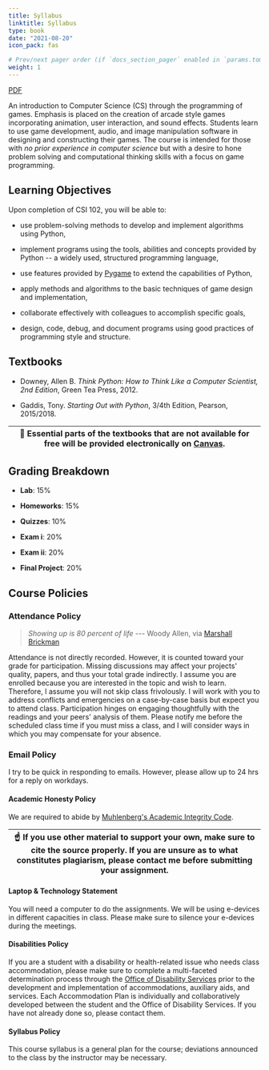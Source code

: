 ```yaml
---
title: Syllabus
linktitle: Syllabus
type: book
date: "2021-08-20"
icon_pack: fas                               

# Prev/next pager order (if `docs_section_pager` enabled in `params.toml`)
weight: 1
---
```

[PDF <i class="fas fa-arrow-circle-down"></i>](https://github.com/hamedyaghoobian/hamedyaghoobian.github.io/blob/b9fc384a55487eb48332d59889d5b85d044fff74/content/courses/cs102/overview/csi102-f21-syllabus.pdf)

An introduction to Computer Science (CS) through the programming of games. Emphasis is placed on the creation of arcade style games incorporating animation, user interaction, and sound effects. Students learn to use game development, audio, and image manipulation software in
designing and constructing their games. The course is intended for those with *no prior experience in computer science* but with a desire to hone
problem solving and computational thinking skills with a focus on game programming.

## Learning Objectives

Upon completion of CSI 102, you will be able to:

-   use problem-solving methods to develop and implement algorithms
    using Python,

-   implement programs using the tools, abilities and concepts provided
    by Python -- a widely used, structured programming language,

-   use features provided by [Pygame](https://www.pygame.org/) to extend
    the capabilities of Python,

-   apply methods and algorithms to the basic techniques of game design
    and implementation,

-   collaborate effectively with colleagues to accomplish specific
    goals,

-   design, code, debug, and document programs using good practices of
    programming style and structure.

## Textbooks
-   Downey, Allen B. *Think Python: How to Think Like a Computer
    Scientist, 2nd Edition*, Green Tea Press, 2012.
    [<i class="fas fa-download"></i>](https://greenteapress.com/thinkpython/thinkpython.pdf)

- Gaddis, Tony. *Starting Out with Python*, 3/4th Edition, Pearson, 2015/2018. 

| :memo:        Essential parts of the textbooks that are not available for free will be provided electronically on [Canvas](https://muhlenbergcollege.instructure.com/). |
|--------------------------------------|

## Grading Breakdown
-   **Lab**: 15%

-   **Homeworks**: 15%

-   **Quizzes**: 10%

-   **Exam i**: 20%

-   **Exam ii**: 20%

-   **Final Project**: 20%

## Course Policies
### Attendance Policy
> *Showing up is 80 percent of life* --- Woody Allen, via [Marshall
Brickman](https://quoteinvestigator.com/2013/06/10/showing-up/#note-6553-1)

Attendance is not directly recorded. However, it is counted toward your grade for participation. Missing discussions may affect your projects' quality, papers, and thus your total grade indirectly. I assume you are enrolled because you are interested in the topic and wish to learn.
Therefore, I assume you will not skip class frivolously. I will work with you to address conflicts and emergencies on a case-by-case basis
but expect you to attend class. Participation hinges on engaging thoughtfully with the readings and your peers' analysis of them. Please notify me before the scheduled class time if you must miss a class, and
I will consider ways in which you may compensate for your absence.

### Email Policy
I try to be quick in responding to emails. However, please allow up to 24 hrs for a reply on workdays.

#### Academic Honesty Policy
We are required to abide by [Muhlenberg's Academic Integrity Code](https://www.muhlenberg.edu/offices/deanofacademiclife/integrity/).

| :point_up: If you use other material to support your own, make sure to cite the source properly. If you are unsure as to what constitutes plagiarism, please contact me before submitting your assignment. |
| --------------|

#### Laptop & Technology Statement

You will need a computer to do the assignments. We will be using e-devices in different capacities in class. Please make sure to silence your e-devices during the meetings.

#### Disabilities Policy
If you are a student with a disability or health-related issue who needs class accommodation, please make sure to complete a multi-faceted determination process through the [Office of Disability Services](https://www.muhlenberg.edu/offices/disabilities/) prior to the development and implementation of accommodations, auxiliary aids, and services. Each Accommodation Plan is individually and collaboratively developed between the student and the Office of Disability Services. If you have not already done so, please contact them.

#### Syllabus Policy
This course syllabus is a general plan for the course; deviations announced to the class by the instructor may be necessary.
